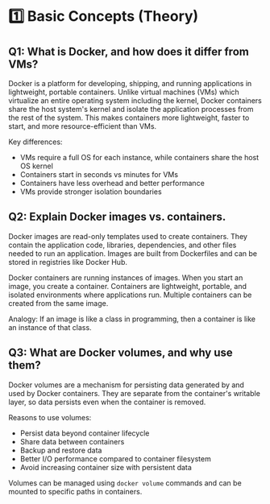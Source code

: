 # 1️⃣ Basic Concepts (Theory)

## Q1: What is Docker, and how does it differ from VMs?

Docker is a platform for developing, shipping, and running applications in lightweight, portable containers. Unlike virtual machines (VMs) which virtualize an entire operating system including the kernel, Docker containers share the host system's kernel and isolate the application processes from the rest of the system. This makes containers more lightweight, faster to start, and more resource-efficient than VMs.

Key differences:
- VMs require a full OS for each instance, while containers share the host OS kernel
- Containers start in seconds vs minutes for VMs
- Containers have less overhead and better performance
- VMs provide stronger isolation boundaries

## Q2: Explain Docker images vs. containers.

Docker images are read-only templates used to create containers. They contain the application code, libraries, dependencies, and other files needed to run an application. Images are built from Dockerfiles and can be stored in registries like Docker Hub.

Docker containers are running instances of images. When you start an image, you create a container. Containers are lightweight, portable, and isolated environments where applications run. Multiple containers can be created from the same image.

Analogy: If an image is like a class in programming, then a container is like an instance of that class.

## Q3: What are Docker volumes, and why use them?

Docker volumes are a mechanism for persisting data generated by and used by Docker containers. They are separate from the container's writable layer, so data persists even when the container is removed.

Reasons to use volumes:
- Persist data beyond container lifecycle
- Share data between containers
- Backup and restore data
- Better I/O performance compared to container filesystem
- Avoid increasing container size with persistent data

Volumes can be managed using `docker volume` commands and can be mounted to specific paths in containers.
